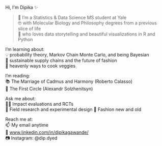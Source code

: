 
Hi, I'm Dipika ✨ 

> 🔭 I’m a Statistics & Data Science MS student at Yale  
🤓 with Molecular Biology and Philosophy degrees from a previous slice of life   
💖 who loves data storytelling and beautiful visualizations in R and Python    

I’m learning about:  
💡 probability theory, Markov Chain Monte Carlo, and being Bayesian  
🌱 sustainable supply chains and the future of fashion  
🍅 heavenly ways to cook veggies  

I’m reading:  
📚 The Marriage of Cadmus and Harmony (Roberto Calasso)  
💂 The First Circle (Alexandr Solzhenitsyn)   

Ask me about:  
👩‍🔬 Impact evaluations and RCTs  
📖 Field research and experimental design 
👗 Fashion new and old
 
Reach me at:  
📫 My email anytime  
🤝 www.linkedin.com/in/dipikagawande/  
📷 Instagram: @dip.dyed  
